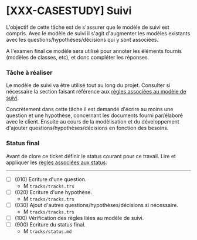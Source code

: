 # [XXX-CASESTUDY] Suivi


L'objectif de cette tâche est de s'assurer que le modèle de suivi
est compris. Avec le modèle de suivi il s'agit d'augmenter les 
modèles existants avec les questions/hypothèses/décisions qui y sont
associées.

A l'examen final ce modèle sera utilisé pour annoter
les éléments fournis (modèles de classes, etc), 
et donc compléter les réponses.

### Tâche à réaliser

Le modèle de suivi va être utilisé tout au long du projet.
Consulter si nécessaire la section faisant référence aux 
[règles associées au modèle de suivi](https://modelscript.readthedocs.io/en/latest/scripts/tracks/index.html#rules).

Concrètement dans cette tâche il est demandé d'écrire au moins une question
et une hypothèse, concernant les documents fourni par/élaboré avec 
le client. Ensuite au cours de la modèlisation et du développement d'ajouter
questions/hypothèses/décisions en fonction des besoins.

### Status final

Avant de clore ce ticket définir le status courant pour ce travail. Lire et appliquer les [règles associées aux status](https://modelscript.readthedocs.io/en/latest/methods/status.html#rules).
________

- [ ] (010) Ecriture d'une question.
    - M ``tracks/tracks.trs``
- [ ] (020) Ecriture d'une hypothèse.
    - M ``tracks/tracks.trs``
- [ ] (030) Ajout d'autres questions/hypothèses/décisions si nécessaire.
    - M ``tracks/tracks.trs``
- [ ] (100) Vérification des règles liées au modèle de suivi.
- [ ] (900) Ecriture du status final.
    - M ``tracks/status.md``

